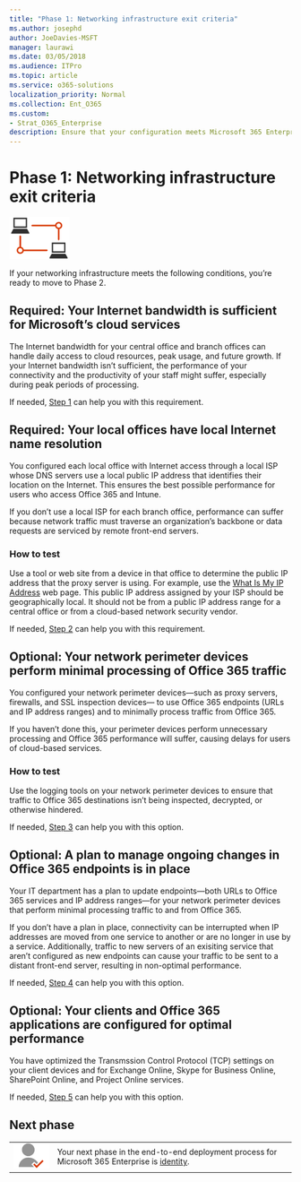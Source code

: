 ```yaml
---
title: "Phase 1: Networking infrastructure exit criteria"
ms.author: josephd
author: JoeDavies-MSFT
manager: laurawi
ms.date: 03/05/2018
ms.audience: ITPro
ms.topic: article
ms.service: o365-solutions
localization_priority: Normal
ms.collection: Ent_O365
ms.custom:
- Strat_O365_Enterprise
description: Ensure that your configuration meets Microsoft 365 Enterprise criteria for networking infrastructure.
---
```


# Phase 1: Networking infrastructure exit criteria

![](./media/deploy-foundation-infrastructure/networking_icon-small.png)

If your networking infrastructure meets the following conditions, you’re ready to move to Phase 2.

<a name="crit-networking-step1"></a>
## Required: Your Internet bandwidth is sufficient for Microsoft’s cloud services

The Internet bandwidth for your central office and branch offices can handle daily access to cloud resources, peak usage, and future growth. If your Internet bandwidth isn’t sufficient, the performance of your connectivity and the productivity of your staff might suffer, especially during peak periods of processing. 

If needed, [Step 1](networking-provide-bandwidth-cloud-services.md) can help you with this requirement.

<a name="crit-networking-step2"></a>
## Required: Your local offices have local Internet name resolution

You configured each local office with Internet access through a local ISP whose DNS servers use a local public IP address that identifies their location on the Internet. This ensures the best possible performance for users who access Office 365 and Intune.

If you don’t use a local ISP for each branch office, performance can suffer because network traffic must traverse an organization’s backbone or data requests are serviced by remote front-end servers.

### How to test
Use a tool or web site from a device in that office to determine the public IP address that the proxy server is using. For example, use the [What Is My IP Address](https://www.whatismypublicip.com/) web page. This public IP address assigned by your ISP should be geographically local. It should not be from a public IP address range for a central office or from a cloud-based network security vendor.

If needed, [Step 2](networking-dns-resolution-same-location.md) can help you with this requirement.

<a name="crit-networking-step3"></a>
## Optional: Your network perimeter devices perform minimal processing of Office 365 traffic

You configured your network perimeter devices—such as proxy servers, firewalls, and SSL inspection devices— to use Office 365 endpoints (URLs and IP address ranges) and to minimally process traffic from Office 365.

If you haven’t done this, your perimeter devices perform unnecessary processing and Office 365 performance will suffer, causing delays for users of cloud-based services.

### How to test

Use the logging tools on your network perimeter devices to ensure that traffic to Office 365 destinations isn’t being inspected, decrypted, or otherwise hindered.

If needed, [Step 3](networking-configure-proxies-firewalls.md) can help you with this option.

<a name="crit-networking-step4"></a>
## Optional: A plan to manage ongoing changes in Office 365 endpoints is in place

Your IT department has a plan to update endpoints—both URLs to Office 365 services and IP address ranges—for your network perimeter devices that perform minimal processing traffic to and from Office 365.

If you don’t have a plan in place, connectivity can be interrupted when IP addresses are moved from one service to another or are no longer in use by a service. Additionally, traffic to new servers of an exisiting service that aren’t configured as new endpoints can cause your traffic to be sent to a distant front-end server, resulting in non-optimal performance.

If needed, [Step 4](networking-implement-endpoint-change-mgmt.md) can help you with this option.

<a name="crit-networking-step5"></a>
## Optional: Your clients and Office 365 applications are configured for optimal performance

You have optimized the Transmssion Control Protocol (TCP) settings on your client devices and for Exchange Online, Skype for Business Online, SharePoint Online, and Project Online services.

If needed, [Step 5](networking-optimize-tcp-performance.md) can help you with this option.

## Next phase

|||
|:-------|:-----|
|![](./media/deploy-foundation-infrastructure/identity_icon-small.png)| Your next phase in the end-to-end deployment process for Microsoft 365 Enterprise is [identity](identity-infrastructure.md). |
